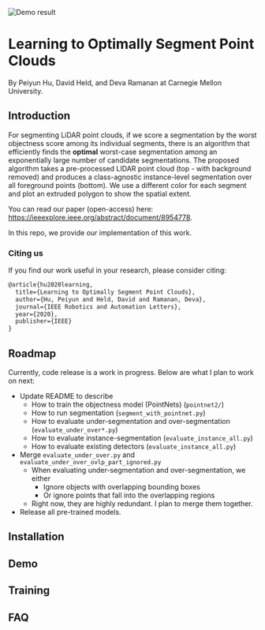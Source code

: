 ![Demo result](https://raw.githubusercontent.com/peiyunh/3dseg/master/demo.png)

# Learning to Optimally Segment Point Clouds
By Peiyun Hu, David Held, and Deva Ramanan at Carnegie Mellon University.

## Introduction
For segmenting LiDAR point clouds, if we score a segmentation by the worst objectness score among its individual segments, there is an algorithm that efficiently finds the **optimal** worst-case segmentation among an exponentially large number of candidate segmentations. The proposed algorithm takes a pre-processed LIDAR point cloud (top - with background removed) and produces a class-agnostic instance-level segmentation over all foreground points (bottom). We use a different color for each segment and plot an extruded polygon to show the spatial extent.

You can read our paper (open-access) here: https://ieeexplore.ieee.org/abstract/document/8954778. 

In this repo, we provide our implementation of this work.

### Citing us
If you find our work useful in your research, please consider citing:
```latex
@article{hu2020learning,
  title={Learning to Optimally Segment Point Clouds},
  author={Hu, Peiyun and Held, David and Ramanan, Deva},
  journal={IEEE Robotics and Automation Letters},
  year={2020},
  publisher={IEEE}
}
```

## Roadmap
Currently, code release is a work in progress. Below are what I plan to work on next:
- Update README to describe
  - How to train the objectness model (PointNets) (`pointnet2/`)
  - How to run segmentation (`segment_with_pointnet.py`)
  - How to evaluate under-segmentation and over-segmentation (`evaluate_under_over*.py`)
  - How to evaluate instance-segmentation (`evaluate_instance_all.py`)
  - How to evaluate existing detectors (`evaluate_instance_all.py`)
- Merge `evaluate_under_over.py` and `evaluate_under_over_ovlp_part_ignored.py`
  - When evaluating under-segmentation and over-segmentation, we either
    - Ignore objects with overlapping bounding boxes
    - Or ignore points that fall into the overlapping regions
  - Right now, they are highly redundant. I plan to merge them together.
- Release all pre-trained models. 

## Installation


## Demo


## Training


## FAQ
